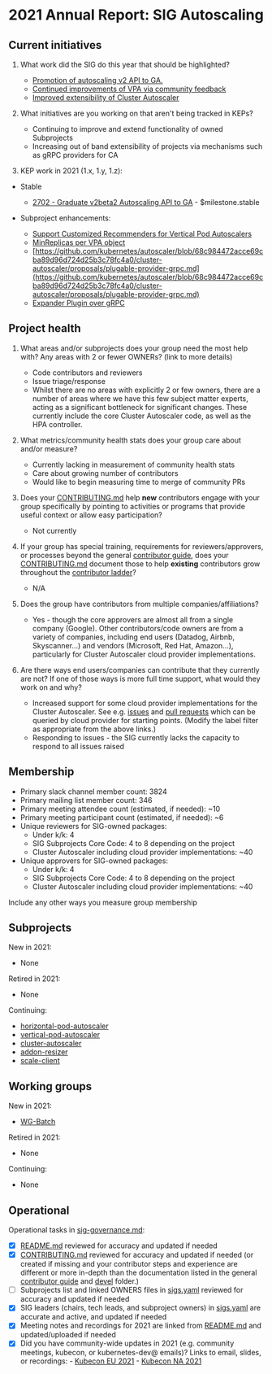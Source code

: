 # 2021 Annual Report: SIG Autoscaling

## Current initiatives

1. What work did the SIG do this year that should be highlighted?

   - [Promotion of autoscaling v2 API to GA.](https://github.com/kubernetes/enhancements/pull/2703)
   - [Continued improvements of VPA via community feedback](https://github.com/kubernetes/autoscaler/issues/3913)
   - [Improved extensibility of Cluster Autoscaler](https://github.com/kubernetes/autoscaler/blob/master/cluster-autoscaler/proposals/plugable-provider-grpc.md)

2. What initiatives are you working on that aren't being tracked in KEPs?

   - Continuing to improve and extend functionality of owned Subprojects
   - Increasing out of band extensibility of projects via mechanisms such as gRPC providers for CA

3. KEP work in 2021 (1.x, 1.y, 1.z):

<!--
In future, this will be generated from kubernetes/enhancements kep.yaml files
1. with SIG as owning-sig or in participating-sigs
2. listing 1.x, 1.y, or 1.z in milestones or in latest-milestone
-->

   - Stable
     - [2702 - Graduate v2beta2 Autoscaling API to GA](https://git.k8s.io/enhancements/keps/sig-autoscaling/2702-graduate-hpa-api-to-GA/README.md) - $milestone.stable

   - Subproject enhancements:
     - [Support Customized Recommenders for Vertical Pod Autoscalers](https://github.com/kubernetes/autoscaler/tree/master/vertical-pod-autoscaler/enhancements/3919-customized-recommender-vpa)
     - [MinReplicas per VPA object](https://github.com/kubernetes/autoscaler/tree/master/vertical-pod-autoscaler/enhancements/4566-min-replicas#kep-4566-minreplicas-per-vpa-object)
     - [https://github.com/kubernetes/autoscaler/blob/68c984472acce69cba89d96d724d25b3c78fc4a0/cluster-autoscaler/proposals/plugable-provider-grpc.md](https://github.com/kubernetes/autoscaler/blob/68c984472acce69cba89d96d724d25b3c78fc4a0/cluster-autoscaler/proposals/plugable-provider-grpc.md)
     - [Expander Plugin over gRPC](https://github.com/kubernetes/autoscaler/blob/66af6d1339f86e87a37d5f505109b59c729de198/cluster-autoscaler/proposals/expander-plugin-grpc.md)

## Project health

1. What areas and/or subprojects does your group need the most help with?
   Any areas with 2 or fewer OWNERs? (link to more details)

   - Code contributors and reviewers
   - Issue triage/response
   - Whilst there are no areas with explicitly 2 or few owners, there are a number of areas where we have this few subject matter experts, acting as a significant bottleneck for significant changes. These currently include the core Cluster Autoscaler code, as well as the HPA controller.

2. What metrics/community health stats does your group care about and/or measure?

   - Currently lacking in measurement of community health stats
   - Care about growing number of contributors
   - Would like to begin measuring time to merge of community PRs

3. Does your [CONTRIBUTING.md] help **new** contributors engage with your group specifically by pointing
   to activities or programs that provide useful context or allow easy participation?

   - Not currently

4. If your group has special training, requirements for reviewers/approvers, or processes beyond the general [contributor guide],
   does your [CONTRIBUTING.md] document those to help **existing** contributors grow throughout the [contributor ladder]?

   - N/A

5. Does the group have contributors from multiple companies/affiliations?

   - Yes - though the core approvers are almost all from a single company (Google). Other contributors/code owners are from a variety of companies, including end users (Datadog, Airbnb, Skyscanner...) and vendors (Microsoft, Red Hat, Amazon...), particularly for Cluster Autoscaler cloud provider implementations.

6. Are there ways end users/companies can contribute that they currently are not?
   If one of those ways is more full time support, what would they work on and why?

   - Increased support for some cloud provider implementations for the Cluster Autoscaler. See e.g. [issues](https://github.com/kubernetes/autoscaler/issues?q=is%3Aopen+is%3Aissue+label%3Aarea%2Fprovider%2Faws+) and [pull requests](https://github.com/kubernetes/autoscaler/pulls?q=is%3Aopen+is%3Apr+label%3Aarea%2Fprovider%2Fhetzner) which can be queried by cloud provider for starting points. (Modify the label filter as appropriate from the above links.)
   - Responding to issues - the SIG currently lacks the capacity to respond to all issues raised

## Membership

- Primary slack channel member count: 3824
- Primary mailing list member count: 346
- Primary meeting attendee count (estimated, if needed): ~10
- Primary meeting participant count (estimated, if needed): ~6
- Unique reviewers for SIG-owned packages:
  - Under k/k: 4
  - SIG Subprojects Core Code: 4 to 8 depending on the project
  - Cluster Autoscaler including cloud provider implementations: ~40<!-- in future, this will be generated from OWNERS files referenced from subprojects, expanded with OWNERS_ALIASES files -->
- Unique approvers for SIG-owned packages:
  - Under k/k: 4
  - SIG Subprojects Core Code: 4 to 8 depending on the project
  - Cluster Autoscaler including cloud provider implementations: ~40<!-- in future, this will be generated from OWNERS files referenced from subprojects, expanded with OWNERS_ALIASES files -->

Include any other ways you measure group membership

## Subprojects

<!--
In future, this will be generated from delta of sigs.yaml from $YYYY-01-01 to $YYYY-12-31
Manually visible via `git diff HEAD@{$YYYY-01-01} HEAD@{$YYYY-12-31} -- $sig-id/README.md`
-->

New in 2021:

- None

Retired in 2021:

- None

Continuing:

- [horizontal-pod-autoscaler](https://github.com/kubernetes/community/blob/master/sig-autoscaling/README.md#horizontal-pod-autoscaler)
- [vertical-pod-autoscaler](https://github.com/kubernetes/community/blob/master/sig-autoscaling/README.md#vertical-pod-autoscaler)
- [cluster-autoscaler](https://github.com/kubernetes/community/blob/master/sig-autoscaling/README.md#cluster-autoscaler)
- [addon-resizer](https://github.com/kubernetes/community/blob/master/sig-autoscaling/README.md#addon-resizer)
- [scale-client](https://github.com/kubernetes/community/blob/master/sig-autoscaling/README.md#scale-client)

## Working groups

<!--
In future, this will be generated from delta of sigs.yaml from $YYYY-01-01 to $YYYY-12-31
Manually visible via `git diff HEAD@{$YYYY-01-01} HEAD@{$YYYY-12-31} -- $sig-id/README.md`
-->

New in 2021:

- [WG-Batch](https://github.com/kubernetes/community/tree/master/wg-batch)

Retired in 2021:

- None

Continuing:

- None

## Operational

Operational tasks in [sig-governance.md]:

- [x] [README.md] reviewed for accuracy and updated if needed
- [x] [CONTRIBUTING.md] reviewed for accuracy and updated if needed
      (or created if missing and your contributor steps and experience are different or more
      in-depth than the documentation listed in the general [contributor guide] and [devel] folder.)
- [ ] Subprojects list and linked OWNERS files in [sigs.yaml] reviewed for accuracy and updated if needed
- [x] SIG leaders (chairs, tech leads, and subproject owners) in [sigs.yaml] are accurate and active, and updated if needed
- [x] Meeting notes and recordings for 2021 are linked from [README.md] and updated/uploaded if needed
- [x] Did you have community-wide updates in 2021 (e.g. community meetings, kubecon, or kubernetes-dev@ emails)? Links to email, slides, or recordings:
      - [Kubecon EU 2021](https://www.youtube.com/watch?v=odxPyW_rZNQ)
      - [Kubecon NA 2021](https://www.youtube.com/watch?v=L4d7K83vq_0)

[CONTRIBUTING.md]: https://git.k8s.io/community/sig-autoscaling/CONTRIBUTING.md
[contributor ladder]: https://git.k8s.io/community/community-membership.md
[sig-governance.md]: https://git.k8s.io/community/committee-steering/governance/sig-governance.md
[README.md]: https://git.k8s.io/community/sig-autoscaling/README.md
[sigs.yaml]: https://git.k8s.io/community/sigs.yaml
[contributor guide]: https://git.k8s.io/community/contributors/guide/README.md
[devel]: https://git.k8s.io/community/contributors/devel/README.md
